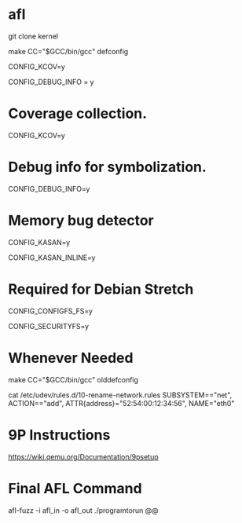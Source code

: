 # afl

git clone kernel

make CC="$GCC/bin/gcc" defconfig

CONFIG_KCOV=y

CONFIG_DEBUG_INFO = y

# Coverage collection.

CONFIG_KCOV=y


# Debug info for symbolization.

CONFIG_DEBUG_INFO=y

# Memory bug detector

CONFIG_KASAN=y

CONFIG_KASAN_INLINE=y


# Required for Debian Stretch

CONFIG_CONFIGFS_FS=y

CONFIG_SECURITYFS=y

# Whenever Needed

make CC="$GCC/bin/gcc" olddefconfig

cat /etc/udev/rules.d/10-rename-network.rules
SUBSYSTEM=="net", ACTION=="add", ATTR{address}="52:54:00:12:34:56", NAME="eth0"

# 9P Instructions
https://wiki.qemu.org/Documentation/9psetup


# Final AFL Command
afl-fuzz -i afl_in -o afl_out ./programtorun @@
